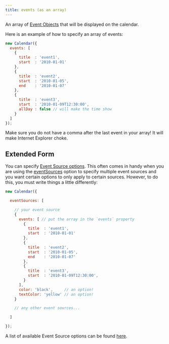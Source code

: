 ```yaml
---
title: events (as an array)
---
```


An array of [Event Objects](event-object) that will be displayed on the calendar.

Here is an example of how to specify an array of events:

```js
new Calendar({
  events: [
    {
      title  : 'event1',
      start  : '2010-01-01'
    },
    {
      title  : 'event2',
      start  : '2010-01-05',
      end    : '2010-01-07'
    },
    {
      title  : 'event3',
      start  : '2010-01-09T12:30:00',
      allDay : false // will make the time show
    }
  ]
});
```

Make sure you do not have a comma after the last event in your array! It will make Internet Explorer choke.

## Extended Form

You can specify [Event Source options](event-source-object#options). This often comes in handy when you are using the [eventSources](eventSources) option to specify multiple event sources and you want certain options to only apply to certain sources. However, to do this, you must write things a little differently:

```js
new Calendar({

  eventSources: [

    // your event source
    {
      events: [ // put the array in the `events` property
        {
          title  : 'event1',
          start  : '2010-01-01'
        },
        {
          title  : 'event2',
          start  : '2010-01-05',
          end    : '2010-01-07'
        },
        {
          title  : 'event3',
          start  : '2010-01-09T12:30:00',
        }
      ],
      color: 'black',     // an option!
      textColor: 'yellow' // an option!
    }

    // any other event sources...

  ]

});
```

A list of available Event Source options can be found [here](event-source-object#options).
